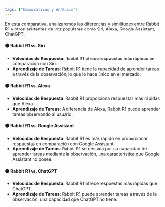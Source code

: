 ```yaml
---
tags: ["Comparativas y Análisis"]
---
```


En esta comparativa, analizaremos las diferencias y similitudes entre Rabbit R1 y otros asistentes de voz populares como Siri, Alexa, Google Assistant, ChatGPT. 

#### 🟠 Rabbit R1 vs. Siri
- **Velocidad de Respuesta**: Rabbit R1 ofrece respuestas más rápidas en comparación con Siri.
- **Aprendizaje de Tareas**: Rabbit R1 tiene la capacidad de aprender tareas a través de la observación, lo que lo hace único en el mercado.

#### 🟠 Rabbit R1 vs. Alexa
- **Velocidad de Respuesta**: Rabbit R1 proporciona respuestas más rápidas que Alexa.
- **Aprendizaje de Tareas**: A diferencia de Alexa, Rabbit R1 puede aprender tareas observando al usuario.

#### 🟠 Rabbit R1 vs. Google Assistant
- **Velocidad de Respuesta**: Rabbit R1 es más rápido en proporcionar respuestas en comparación con Google Assistant.
- **Aprendizaje de Tareas**: Rabbit R1 se destaca por su capacidad de aprender tareas mediante la observación, una característica que Google Assistant no posee.

#### 🟠 Rabbit R1 vs. ChatGPT
- **Velocidad de Respuesta**: Rabbit R1 ofrece respuestas más rápidas que ChatGPT.
- **Aprendizaje de Tareas**: Rabbit R1 puede aprender tareas a través de la observación, una capacidad que ChatGPT no tiene.
